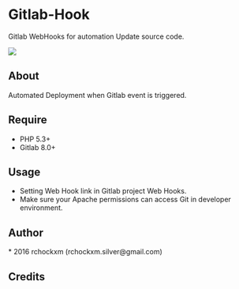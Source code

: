 Gitlab-Hook
==========

Gitlab WebHooks for automation Update source code.

<img src="https://img.shields.io/dub/l/vibe-d.svg" />

<h2><a name="about" class="anchor" href="#about"><span class="mini-icon mini-icon-link"></span></a>About</h2>

Automated Deployment when Gitlab event is triggered.

<h2><a name="require" class="anchor" href="#require"><span class="mini-icon mini-icon-link"></span></a>Require</h2>

* PHP 5.3+
* Gitlab 8.0+

<h2><a name="usage" class="anchor" href="#usage"><span class="mini-icon mini-icon-link"></span></a>Usage</h2>

* Setting Web Hook link in Gitlab project Web Hooks.
* Make sure your Apache permissions can access Git in developer environment.

<h2><a name="author" class="anchor" href="#author"><span class="mini-icon mini-icon-link"></span></a>Author</h2>
* 2016 rchockxm (rchockxm.silver@gmail.com)

<h2><a name="credits" class="anchor" href="#credits"><span class="mini-icon mini-icon-link"></span></a>Credits</h2>
